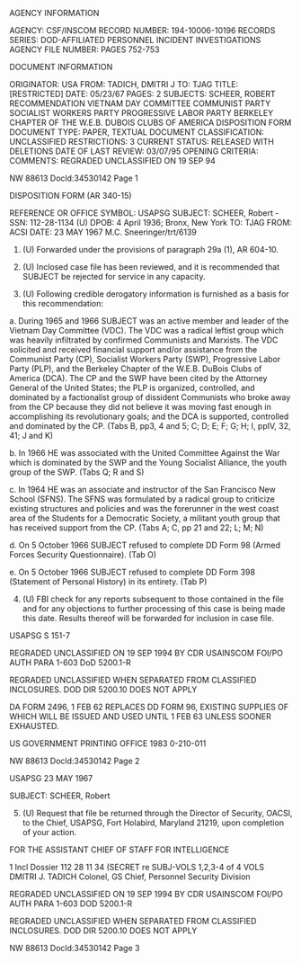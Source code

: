 AGENCY INFORMATION

AGENCY: CSF/INSCOM
RECORD NUMBER: 194-10006-10196
RECORDS SERIES: DOD-AFFILIATED PERSONNEL INCIDENT INVESTIGATIONS
AGENCY FILE NUMBER: PAGES 752-753

DOCUMENT INFORMATION

ORIGINATOR: USA
FROM: TADICH, DMITRI J
TO: TJAG
TITLE: [RESTRICTED]
DATE: 05/23/67
PAGES: 2
SUBJECTS: SCHEER, ROBERT
RECOMMENDATION
VIETNAM DAY COMMITTEE
COMMUNIST PARTY
SOCIALIST WORKERS PARTY
PROGRESSIVE LABOR PARTY
BERKELEY CHAPTER OF THE W.E.B. DUBOIS CLUBS OF AMERICA
DISPOSITION FORM
DOCUMENT TYPE: PAPER, TEXTUAL DOCUMENT
CLASSIFICATION: UNCLASSIFIED
RESTRICTIONS: 3
CURRENT STATUS: RELEASED WITH DELETIONS
DATE OF LAST REVIEW: 03/07/95
OPENING CRITERIA:
COMMENTS: REGRADED UNCLASSIFIED ON 19 SEP 94

NW 88613 Docld:34530142 Page 1

DISPOSITION FORM
(AR 340-15)

REFERENCE OR OFFICE SYMBOL: USAPSG
SUBJECT: SCHEER, Robert - SSN: 112-28-1134 (U)
DPOB: 4 April 1936; Bronx, New York
TO: TJAG
FROM: ACSI
DATE: 23 MAY 1967
M.C. Sneeringer/trt/6139

1. (U) Forwarded under the provisions of paragraph 29a (1), AR 604-10.

2. (U) Inclosed case file has been reviewed, and it is recommended that SUBJECT be rejected for service in any capacity.

3. (U) Following credible derogatory information is furnished as a basis for this recommendation:

a. During 1965 and 1966 SUBJECT was an active member and leader of the Vietnam Day Committee (VDC). The VDC was a radical leftist group which was heavily infiltrated by confirmed Communists and Marxists. The VDC solicited and received financial support and/or assistance from the Communist Party (CP), Socialist Workers Party (SWP), Progressive Labor Party (PLP), and the Berkeley Chapter of the W.E.B. DuBois Clubs of America (DCA). The CP and the SWP have been cited by the Attorney General of the United States; the PLP is organized, controlled, and dominated by a factionalist group of dissident Communists who broke away from the CP because they did not believe it was moving fast enough in accomplishing its revolutionary goals; and the DCA is supported, controlled and dominated by the CP. (Tabs B, pp3, 4 and 5; C; D; E; F; G; H; I, ppIV, 32, 41; J and K)

b. In 1966 HE was associated with the United Committee Against the War which is dominated by the SWP and the Young Socialist Alliance, the youth group of the SWP. (Tabs Q; R and S)

c. In 1964 HE was an associate and instructor of the San Francisco New School (SFNS). The SFNS was formulated by a radical group to criticize existing structures and policies and was the forerunner in the west coast area of the Students for a Democratic Society, a militant youth group that has received support from the CP. (Tabs A; C, pp 21 and 22; L; M; N)

d. On 5 October 1966 SUBJECT refused to complete DD Form 98 (Armed Forces Security Questionnaire). (Tab O)

e. On 5 October 1966 SUBJECT refused to complete DD Form 398 (Statement of Personal History) in its entirety. (Tab P)

4. (U) FBI check for any reports subsequent to those contained in the file and for any objections to further processing of this case is being made this date. Results thereof will be forwarded for inclusion in case file.

USAPSG S 151-7

REGRADED UNCLASSIFIED
ON 19 SEP 1994
BY CDR USAINSCOM FOI/PO
AUTH PARA 1-603 DoD 5200.1-R

REGRADED UNCLASSIFIED WHEN SEPARATED FROM CLASSIFIED INCLOSURES.
DOD DIR 5200.10 DOES NOT APPLY

DA FORM 2496, 1 FEB 62 REPLACES DD FORM 96, EXISTING SUPPLIES OF WHICH WILL BE ISSUED AND USED UNTIL 1 FEB 63 UNLESS SOONER EXHAUSTED.

US GOVERNMENT PRINTING OFFICE 1983 0-210-011

NW 88613 Docld:34530142 Page 2

USAPSG 23 MAY 1967

SUBJECT: SCHEER, Robert

5. (U) Request that file be returned through the Director of Security, OACSI, to the Chief, USAPSG, Fort Holabird, Maryland 21219, upon completion of your action.

FOR THE ASSISTANT CHIEF OF STAFF FOR INTELLIGENCE

1 Incl
Dossier 112 28 11 34 (SECRET
re SUBJ-VOLS 1,2,3-4 of 4 VOLS
DMITRI J. TADICH
Colonel, GS
Chief, Personnel Security Division

REGRADED UNCLASSIFIED
ON 19 SEP 1994
BY CDR USAINSCOM FOI/PO
AUTH PARA 1-603 DOD 5200.1-R

REGRADED UNCLASSIFIED WHEN SEPARATED FROM CLASSIFIED INCLOSURES.
DOD DIR 5200.10 DOES NOT APPLY

NW 88613 Docld:34530142 Page 3
